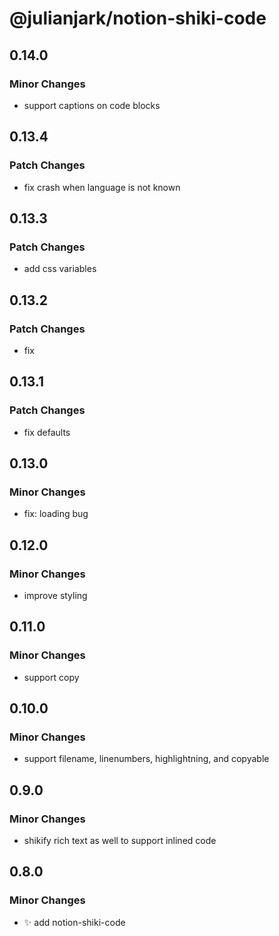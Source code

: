 # @julianjark/notion-shiki-code

## 0.14.0

### Minor Changes

- support captions on code blocks

## 0.13.4

### Patch Changes

- fix crash when language is not known

## 0.13.3

### Patch Changes

- add css variables

## 0.13.2

### Patch Changes

- fix

## 0.13.1

### Patch Changes

- fix defaults

## 0.13.0

### Minor Changes

- fix: loading bug

## 0.12.0

### Minor Changes

- improve styling

## 0.11.0

### Minor Changes

- support copy

## 0.10.0

### Minor Changes

- support filename, linenumbers, highlightning, and copyable

## 0.9.0

### Minor Changes

- shikify rich text as well to support inlined code

## 0.8.0

### Minor Changes

- :sparkles: add notion-shiki-code
